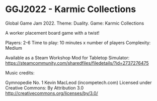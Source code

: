 # GGJ2022 - Karmic Collections
Global Game Jam 2022. Theme: Duality. Game: Karmic Collections

A worker placement board game with a twist! 

Players: 2-6
Time to play: 10 minutes x number of players
Complexity: Medium

Available as a Steam Workshop Mod for Tabletop Simulator: https://steamcommunity.com/sharedfiles/filedetails/?id=2737276475


Music credits:

Gymnopedie No. 1 Kevin MacLeod (incompetech.com)
Licensed under Creative Commons: By Attribution 3.0
http://creativecommons.org/licenses/by/3.0/
